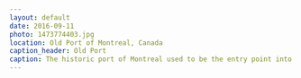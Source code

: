 ```yaml
---
layout: default
date: 2016-09-11
photo: 1473774403.jpg
location: Old Port of Montreal, Canada
caption_header: Old Port
caption: The historic port of Montreal used to be the entry point into Canada by sea. A new port has been built in 1976 more east of the city and the old one became a cultural place. In the background the Jacques Cartier bridge which they close every year so that people could see fireworks from it.
---
```

